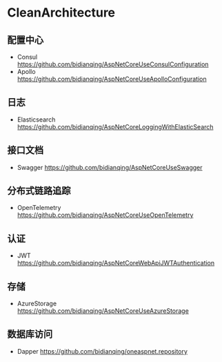 # CleanArchitecture

## 配置中心
- Consul https://github.com/bidianqing/AspNetCoreUseConsulConfiguration
- Apollo https://github.com/bidianqing/AspNetCoreUseApolloConfiguration

## 日志
- Elasticsearch https://github.com/bidianqing/AspNetCoreLoggingWithElasticSearch

## 接口文档
- Swagger https://github.com/bidianqing/AspNetCoreUseSwagger

## 分布式链路追踪
- OpenTelemetry https://github.com/bidianqing/AspNetCoreUseOpenTelemetry

## 认证
- JWT https://github.com/bidianqing/AspNetCoreWebApiJWTAuthentication

## 存储
- AzureStorage https://github.com/bidianqing/AspNetCoreUseAzureStorage

## 数据库访问
- Dapper https://github.com/bidianqing/oneaspnet.repository
